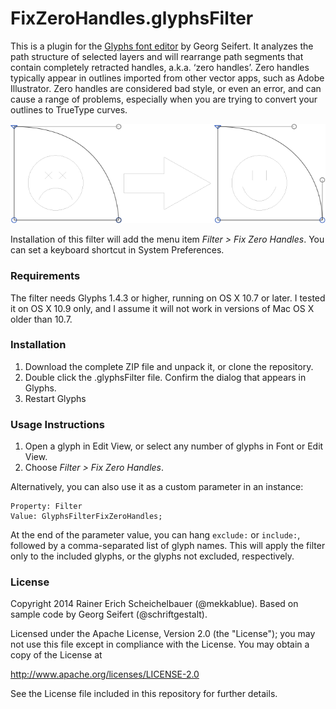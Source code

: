 # FixZeroHandles.glyphsFilter

This is a plugin for the [Glyphs font editor](http://glyphsapp.com/) by Georg Seifert. It analyzes the path structure of selected layers and will rearrange path segments that contain completely retracted handles, a.k.a. ‘zero handles’. Zero handles typically appear in outlines imported from other vector apps, such as Adobe Illustrator. Zero handles are considered bad style, or even an error, and can cause a range of problems, especially when you are trying to convert your outlines to  TrueType curves.

![Fixing Zero Handles: Before and After.](FixZeroHandles.png "Fix Zero Handles")

Installation of this filter will add the menu item *Filter > Fix Zero Handles*. You can set a keyboard shortcut in System Preferences.

### Requirements

The filter needs Glyphs 1.4.3 or higher, running on OS X 10.7 or later. I tested it on OS X 10.9 only, and I assume it will not work in versions of Mac OS X older than 10.7.

### Installation

1. Download the complete ZIP file and unpack it, or clone the repository.
2. Double click the .glyphsFilter file. Confirm the dialog that appears in Glyphs.
3. Restart Glyphs

### Usage Instructions

1. Open a glyph in Edit View, or select any number of glyphs in Font or Edit View.
2. Choose *Filter > Fix Zero Handles*.

Alternatively, you can also use it as a custom parameter in an instance:

	Property: Filter
	Value: GlyphsFilterFixZeroHandles;

At the end of the parameter value, you can hang `exclude:` or `include:`, followed by a comma-separated list of glyph names. This will apply the filter only to the included glyphs, or the glyphs not excluded, respectively.

### License

Copyright 2014 Rainer Erich Scheichelbauer (@mekkablue).
Based on sample code by Georg Seifert (@schriftgestalt).

Licensed under the Apache License, Version 2.0 (the "License");
you may not use this file except in compliance with the License.
You may obtain a copy of the License at

http://www.apache.org/licenses/LICENSE-2.0

See the License file included in this repository for further details.
